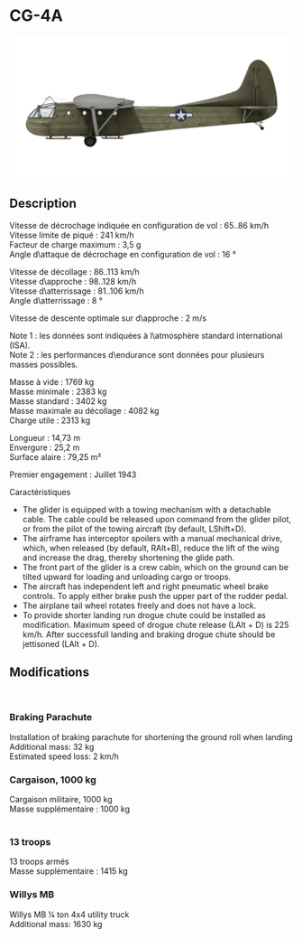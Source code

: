 # CG-4A  
  
![cg4a](../images/cg4a.png)  
  
## Description  
  
Vitesse de décrochage indiquée en configuration de vol : 65..86 km/h  
Vitesse limite de piqué : 241 km/h  
Facteur de charge maximum : 3,5 g  
Angle d\attaque de décrochage en configuration de vol : 16 °  
  
Vitesse de décollage : 86..113 km/h  
Vitesse d\approche : 98..128 km/h  
Vitesse d\atterrissage : 81..106 km/h  
Angle d\atterrissage : 8 °  
  
Vitesse de descente optimale sur d\approche : 2 m/s  
  
Note 1 : les données sont indiquées à l\atmosphère standard international (ISA).  
Note 2 : les performances d\endurance sont données pour plusieurs masses possibles.  
  
Masse à vide : 1769 kg  
Masse minimale : 2383 kg  
Masse standard : 3402 kg  
Masse maximale au décollage : 4082 kg  
Charge utile : 2313 kg  
  
Longueur : 14,73 m  
Envergure : 25,2 m  
Surface alaire : 79,25 m²  
  
Premier engagement : Juillet 1943  
  
Caractéristiques  
- The glider is equipped with a towing mechanism with a detachable cable. The cable could be released upon command from the glider pilot, or from the pilot of the towing aircraft (by default, LShift+D).  
- The airframe has interceptor spoilers with a manual mechanical drive, which, when released (by default, RAlt+B), reduce the lift of the wing and increase the drag, thereby shortening the glide path.  
- The front part of the glider is a crew cabin, which on the ground can be tilted upward for loading and unloading cargo or troops.  
- The aircraft has independent left and right pneumatic wheel brake controls. To apply either brake push the upper part of the rudder pedal.  
- The airplane tail wheel rotates freely and does not have a lock.  
- To provide shorter landing run drogue chute could be installed as modification. Maximum speed of drogue chute release (LAlt + D) is 225 km/h. After successfull landing and braking drogue chute should be jettisoned (LAlt + D).  
  
## Modifications  
  ﻿
  
### Braking Parachute  
  
Installation of braking parachute for shortening the ground roll when landing  
Additional mass: 32 kg  
Estimated speed loss: 2 km/h  ﻿
  
### Cargaison, 1000 kg  
  
Cargaison militaire, 1000 kg  
Masse supplémentaire : 1000 kg  
  ﻿
  
### 13 troops  
  
13 troops armés  
Masse supplémentaire : 1415 kg  ﻿
  
### Willys MB  
  
Willys MB 1⁄4 ton 4x4 utility truck  
Additional mass: 1630 kg  